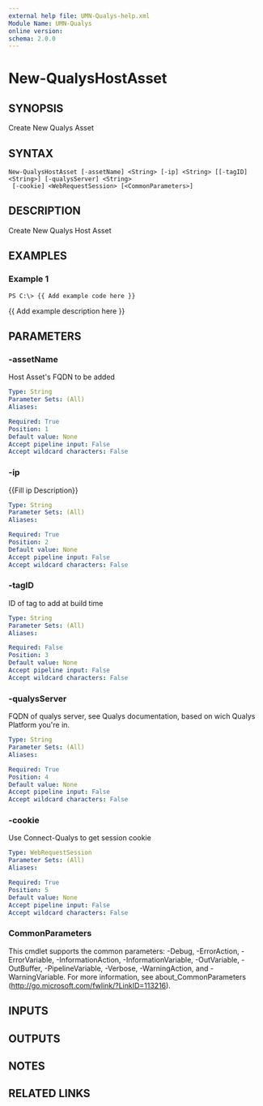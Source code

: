 ```yaml
---
external help file: UMN-Qualys-help.xml
Module Name: UMN-Qualys
online version: 
schema: 2.0.0
---
```


# New-QualysHostAsset

## SYNOPSIS
Create New Qualys Asset

## SYNTAX

```
New-QualysHostAsset [-assetName] <String> [-ip] <String> [[-tagID] <String>] [-qualysServer] <String>
 [-cookie] <WebRequestSession> [<CommonParameters>]
```

## DESCRIPTION
Create New Qualys Host Asset

## EXAMPLES

### Example 1
```
PS C:\> {{ Add example code here }}
```

{{ Add example description here }}

## PARAMETERS

### -assetName
Host Asset's FQDN to be added

```yaml
Type: String
Parameter Sets: (All)
Aliases: 

Required: True
Position: 1
Default value: None
Accept pipeline input: False
Accept wildcard characters: False
```

### -ip
{{Fill ip Description}}

```yaml
Type: String
Parameter Sets: (All)
Aliases: 

Required: True
Position: 2
Default value: None
Accept pipeline input: False
Accept wildcard characters: False
```

### -tagID
ID of tag to add at build time

```yaml
Type: String
Parameter Sets: (All)
Aliases: 

Required: False
Position: 3
Default value: None
Accept pipeline input: False
Accept wildcard characters: False
```

### -qualysServer
FQDN of qualys server, see Qualys documentation, based on wich Qualys Platform you're in.

```yaml
Type: String
Parameter Sets: (All)
Aliases: 

Required: True
Position: 4
Default value: None
Accept pipeline input: False
Accept wildcard characters: False
```

### -cookie
Use Connect-Qualys to get session cookie

```yaml
Type: WebRequestSession
Parameter Sets: (All)
Aliases: 

Required: True
Position: 5
Default value: None
Accept pipeline input: False
Accept wildcard characters: False
```

### CommonParameters
This cmdlet supports the common parameters: -Debug, -ErrorAction, -ErrorVariable, -InformationAction, -InformationVariable, -OutVariable, -OutBuffer, -PipelineVariable, -Verbose, -WarningAction, and -WarningVariable. For more information, see about_CommonParameters (http://go.microsoft.com/fwlink/?LinkID=113216).

## INPUTS

## OUTPUTS

## NOTES

## RELATED LINKS

